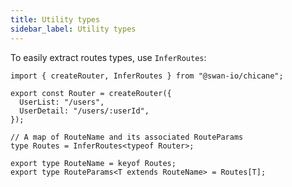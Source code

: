 ```yaml
---
title: Utility types
sidebar_label: Utility types
---
```


To easily extract routes types, use `InferRoutes`:

```tsx {1,9}
import { createRouter, InferRoutes } from "@swan-io/chicane";

export const Router = createRouter({
  UserList: "/users",
  UserDetail: "/users/:userId",
});

// A map of RouteName and its associated RouteParams
type Routes = InferRoutes<typeof Router>;

export type RouteName = keyof Routes;
export type RouteParams<T extends RouteName> = Routes[T];
```

